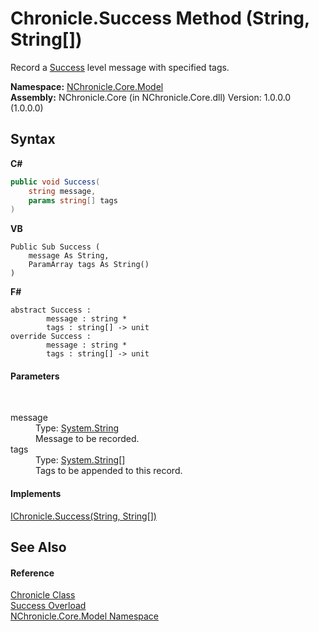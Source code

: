 # Chronicle.Success Method (String, String[])
 

Record a <a href="T_NChronicle_Core_Model_ChronicleLevel.md">Success</a> level message with specified tags.

**Namespace:**&nbsp;<a href="N_NChronicle_Core_Model.md">NChronicle.Core.Model</a><br />**Assembly:**&nbsp;NChronicle.Core (in NChronicle.Core.dll) Version: 1.0.0.0 (1.0.0.0)

## Syntax

**C#**<br />
``` C#
public void Success(
	string message,
	params string[] tags
)
```

**VB**<br />
``` VB
Public Sub Success ( 
	message As String,
	ParamArray tags As String()
)
```

**F#**<br />
``` F#
abstract Success : 
        message : string * 
        tags : string[] -> unit 
override Success : 
        message : string * 
        tags : string[] -> unit 
```


#### Parameters
&nbsp;<dl><dt>message</dt><dd>Type: <a href="http://msdn2.microsoft.com/en-us/library/s1wwdcbf" target="_blank">System.String</a><br />Message to be recorded.</dd><dt>tags</dt><dd>Type: <a href="http://msdn2.microsoft.com/en-us/library/s1wwdcbf" target="_blank">System.String</a>[]<br />Tags to be appended to this record.</dd></dl>

#### Implements
<a href="M_NChronicle_Core_Interfaces_IChronicle_Success_2.md">IChronicle.Success(String, String[])</a><br />

## See Also


#### Reference
<a href="T_NChronicle_Core_Model_Chronicle.md">Chronicle Class</a><br /><a href="Overload_NChronicle_Core_Model_Chronicle_Success.md">Success Overload</a><br /><a href="N_NChronicle_Core_Model.md">NChronicle.Core.Model Namespace</a><br />
